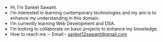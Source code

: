 - Hi, I’m Sanket Sawant.
- I’m interested in learning contemporary technologies and my aim is to enhance my understanding in this domain.
- I’m currently learning Web Development and DSA.
- I’m looking to collaborate on basic projects to enhance my knowledge.
- How to reach me :- Email:- sanket12sawant@gmail.com
